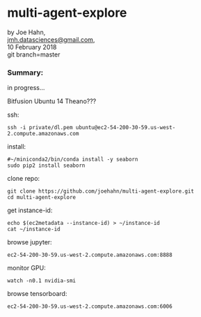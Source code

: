 # multi-agent-explore

by Joe Hahn,<br />
jmh.datasciences@gmail.com,<br />
10 February 2018<br />
git branch=master


### Summary:
in progress...

Bitfusion Ubuntu 14 Theano???

ssh:

    ssh -i private/dl.pem ubuntu@ec2-54-200-30-59.us-west-2.compute.amazonaws.com

install:

    #~/miniconda2/bin/conda install -y seaborn
    sudo pip2 install seaborn

clone repo:

    git clone https://github.com/joehahn/multi-agent-explore.git
    cd multi-agent-explore

get instance-id:

    echo $(ec2metadata --instance-id) > ~/instance-id
    cat ~/instance-id

browse jupyter:

    ec2-54-200-30-59.us-west-2.compute.amazonaws.com:8888

monitor GPU:

    watch -n0.1 nvidia-smi

browse tensorboard:

    ec2-54-200-30-59.us-west-2.compute.amazonaws.com:6006
